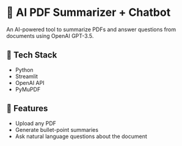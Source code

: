# 🧠 AI PDF Summarizer + Chatbot

An AI-powered tool to summarize PDFs and answer questions from documents using OpenAI GPT-3.5.

## 🔧 Tech Stack
- Python
- Streamlit
- OpenAI API
- PyMuPDF

## 🚀 Features
- Upload any PDF
- Generate bullet-point summaries
- Ask natural language questions about the document


